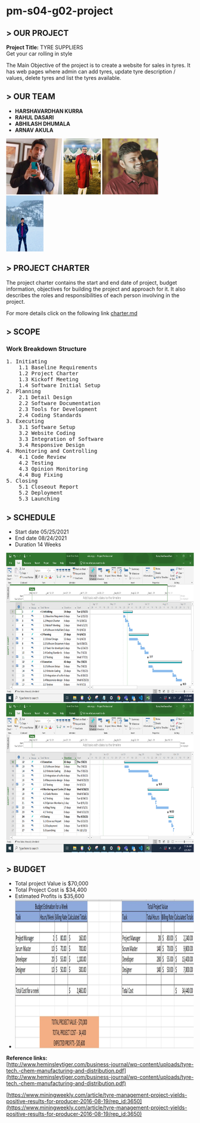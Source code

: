 # pm-s04-g02-project

## > OUR PROJECT
**Project Title:** TYRE SUPPLIERS    <br>
Get your car rolling in style

The Main Objective of the project is to create a website for sales in tyres. It has web pages where admin can add tyres, update tyre description / values, delete tyres and list the tyres available. 

## > OUR TEAM
- **HARSHAVARDHAN KURRA**<br>
- **RAHUL DASARI**<br>
- **ABHILASH DHUMALA**<br>
- **ARNAV AKULA**<br>

<img src="images/harsha_kurra.jpg" alt="harshakurra" width="150" height="150"> <img src="images/rahul_dasari.jpg" alt="rahuldasari" width="100" height="150">  <img src="images/abhilash_dhumala.jpg" alt="abhilashdhumala" width="150" height="150"> <img src="images/arnav_akula.jpeg" alt="arnavakula" width="100" height="150">

## > PROJECT CHARTER

The project charter contains the start and end date of project, budget information, objectives for building the project and approach for it. It also describes the roles and responsibilities of each person involving in the project.

For more details click on the following link
[charter.md](charter.md)

## > SCOPE
### Work Breakdown Structure
<pre>
1. Initiating
    1.1 Baseline Requirements
    1.2 Project Charter
    1.3 Kickoff Meeting
    1.4 Software Initial Setup
2. Planning
    2.1 Detail Design
    2.2 Software Documentation
    2.3 Tools for Development
    2.4 Coding Standards
3. Executing
    3.1 Software Setup
    3.2 Website Coding
    3.3 Integration of Software
    3.4 Responsive Design
4. Monitoring and Controlling
    4.1 Code Review
    4.2 Testing
    4.3 Opinion Monitoring 
    4.4 Bug Fixing
5. Closing
    5.1 Closeout Report
    5.2 Deployment
    5.3 Launching
</pre>

## > SCHEDULE
- Start date 05/25/2021
- End date 08/24/2021
- Duration 14 Weeks
<img src="images/ganttchart1.jpg" alt="Schedule1" width="800" height="400">
<img src="images/ganttchart2.jpg" alt="Schedule2" width="800" height="400">

## > BUDGET
- Total project Value is $70,000
- Total Project Cost is $34,400
- Estimated Profits is $35,600
- <img src="images/Budget.jpg" alt="budget" width="800" height="400">


**Reference links:** <br>
[http://www.heminsleytiger.com/business-journal/wp-content/uploads/tyre-tech.-chem-manufacturing-and-distribution.pdf](http://www.heminsleytiger.com/business-journal/wp-content/uploads/tyre-tech.-chem-manufacturing-and-distribution.pdf)

[https://www.miningweekly.com/article/tyre-management-project-yields-positive-results-for-producer-2016-08-19/rep_id:3650](https://www.miningweekly.com/article/tyre-management-project-yields-positive-results-for-producer-2016-08-19/rep_id:3650)